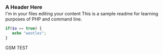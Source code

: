 <h3 style="margin-bottom:2px">A Header Here</h3>
I'm in your files editing your content
This is a sample readme for learning purposes of PHP and command line.

```PHP
if($a == true) {
   echo "wootles";
}
```

GSM TEST
